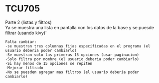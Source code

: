 # TCU705
Parte 2 (listas y filtros)    
    Ya se muestra una lista en pantalla con los datos de la base y se puesde filtrar (usando kivy)'

    Falta cambiar:
    -se muestran tres columnas fijas especificadas en el programa (el usuario deberia poder cambiarlo)
    -Se muestran solo las primeras 15 opciones (usar paginacion)
    -Solo filtra por nombre (el usuario deberia poder cambiarlo)
    -Si hay menos de 15 opciones se repiten
    -Mejorar filtrado
    -No se puesden agregar mas filtros (el usuario deberia poder cambiarlo)